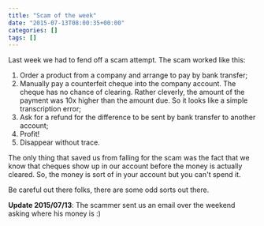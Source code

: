 ```yaml
---
title: "Scam of the week"
date: "2015-07-13T08:00:35+00:00"
categories: []
tags: []
---
```


Last week we had to fend off a scam attempt. The scam worked like this:
<ol>
	<li>Order a product from a company and arrange to pay by bank transfer;</li>
	<li>Manually pay a counterfeit cheque into the company account. The cheque has no chance of clearing. Rather cleverly, the amount of the payment was 10x higher than the amount due. So it looks like a simple transcription error;</li>
	<li>Ask for a refund for the difference to be sent by bank transfer to another account;</li>
	<li>Profit!</li>
	<li>Disappear without trace.</li>
</ol>
The only thing that saved us from falling for the scam was the fact that we know that cheques show up in our account before the money is actually cleared. So, the money is sort of in your account but you can't spend it.

Be careful out there folks, there are some odd sorts out there.

<strong>Update 2015/07/13</strong>: The scammer sent us an email over the weekend asking where his money is :)
